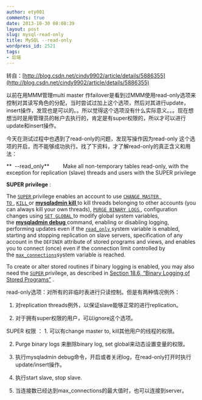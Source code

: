 ```yaml
---
author: ety001
comments: true
date: 2013-10-30 08:08:39
layout: post
slug: mysql-read-only
title: MySQL --read-only
wordpress_id: 2521
tags:
- 后端
---
```


转自：[http://blog.csdn.net/cindy9902/article/details/5886355](http://blog.csdn.net/cindy9902/article/details/5886355)

以前在用MMM管理multi master 作failover是看到过MMM使用read-only选项来控制对其读写角色的分配，当时尝试过加上这个选项，然后对其进行update，insert操作，发现也是可以的。。所以觉得这个选项没有什么实际意义。。。现在想想当时是用管理员的帐户去执行的，肯定是有super权限的，所以才可以进行update和insert操作。



今天在测试过程中也遇到了read-only的问题，发现写操作因为read-only 这个选项的开启，而不能够成功执行。找了下资料，才了解read-only的真正含义和用法：

<!-- more -->

**  --read_only**         Make all non-temporary tables read-only, with the
exception for replication (slave) threads and users with
the SUPER privilege

**SUPER privilege** :

The [`SUPER` ](http://dev.mysql.com/doc/refman/5.0/en/privileges-provided.html#priv_super)privilege enables an account to use [`CHANGE MASTER TO` ](http://dev.mysql.com/doc/refman/5.0/en/change-master-to.html), [`KILL` ](http://dev.mysql.com/doc/refman/5.0/en/kill.html)or [**mysqladmin kill** ](http://dev.mysql.com/doc/refman/5.0/en/mysqladmin.html)to kill threads belonging to other accounts (you can always kill your own threads), [`PURGE BINARY LOGS` ](http://dev.mysql.com/doc/refman/5.0/en/purge-binary-logs.html), configuration changes using [`SET GLOBAL` ](http://dev.mysql.com/doc/refman/5.0/en/set-option.html)to modify global system variables, the [**mysqladmin debug** ](http://dev.mysql.com/doc/refman/5.0/en/mysqladmin.html)command, enabling or disabling logging, performing updates even if the [`read_only` ](http://dev.mysql.com/doc/refman/5.0/en/server-system-variables.html#sysvar_read_only)system variable is enabled, starting and stopping replication on slave servers, specification of any account in the `DEFINER` attribute of stored programs and views, and enables you to connect (once) even if the connection limit controlled by the [`max_connections`](http://dev.mysql.com/doc/refman/5.0/en/server-system-variables.html#sysvar_max_connections)system variable is reached.

To create or alter stored routines if binary logging is enabled, you may also need the [`SUPER` ](http://dev.mysql.com/doc/refman/5.0/en/privileges-provided.html#priv_super)privilege, as described in [Section 18.6, “Binary Logging of Stored Programs”](http://dev.mysql.com/doc/refman/5.0/en/stored-programs-logging.html) .



read-only选项：对所有的非临时表进行只读控制。但是有两种情况例外：

1. 对replication threads例外，以保证slave能够正常的进行replication。

2. 对于拥有super权限的用户，可以ignore这个选项。

SUPER 权限 ： 1. 可以有change master to, kill其他用户的线程的权限。

2. Purge binary logs 来删除binary log, set global来动态设置变量的权限。

3. 执行mysqladmin debug命令，开启或者关闭log，在read-only打开时执行update/insert操作。

4. 执行start slave, stop slave.

5. 当连接数已经达到max_connections的最大值时，也可以连接到server。

